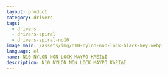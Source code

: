 ```yaml
---
layout: product
category: drivers
tags:
  - drivers
  - drivers-spiral
  - drivers-spiral-no10
image_main: /assets/img/n10-nylon-non-lock-black-key.webp
language: el
name: N10 NYLON NON LOCK ΜΑΥΡΟ ΚΛΕΙΔΙ
description: N10 NYLON NON LOCK ΜΑΥΡΟ ΚΛΕΙΔΙ
---
```

